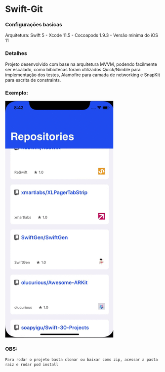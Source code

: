 # Swift-Git

### Configurações basicas

Arquitetura:
  Swift 5 - 
  Xcode 11.5 - 
  Cocoapods 1.9.3 - 
  Versão minima do iOS 11
 
 ### Detalhes
 
 Projeto desenvolvido com base na arquitetura MVVM, podendo facilmente ser escalado, como bibiotecas foram utilizados Quick/Nimble para implementação dos testes, Alamofire para camada de networking e SnapKit para escrita de constraints.
 
 
 ### Exemplo:
 
 ![Demo](InfinityScroll.gif)
 
 
  ### OBS:
    Para rodar o projeto basta clonar ou baixar como zip, acessar a pasta raiz e rodar pod install 


  
  
